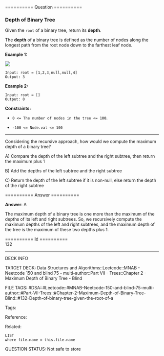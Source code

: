 ========== Question ==========  

### Depth of Binary Tree

Given the `root` of a binary tree, return its **depth**.

The **depth** of a binary tree is defined as the number of nodes along the longest path from the root node down to the farthest leaf node.

**Example 1:**

![](https://imagedelivery.net/CLfkmk9Wzy8_9HRyug4EVA/5ea6da77-7e43-43e0-dd9d-e879ca0b1600/public)

```
Input: root = [1,2,3,null,null,4]
Output: 3
```

**Example 2:**

```
Input: root = []
Output: 0
```

**Constraints:**

-   `0 <= The number of nodes in the tree <= 100`.

-   `-100 <= Node.val <= 100`

---

Considering the recursive approach, how would we compute the maximum depth of a binary tree?

A) Compare the depth of the left subtree and the right subtree, then return the maximum plus 1

B) Add the depths of the left subtree and the right subtree

C) Return the depth of the left subtree if it is non-null, else return the depth of the right subtree  

========== Answer ==========  

**Answer**: A

The maximum depth of a binary tree is one more than the maximum of the depths of its left and right subtrees. So, we recursively compute the maximum depths of the left and right subtrees, and the maximum depth of the tree is the maximum of these two depths plus 1.

========== Id ==========  
132

---

DECK INFO

TARGET DECK: Data Structures and Algorithms::Leetcode::MNAB - Neetcode 150 and blind 75 - multi-author::Part VII - Trees::Chapter 2 - Maximum Depth of Binary Tree - Blind

FILE TAGS: #DSA::#Leetcode::#MNAB-Neetcode-150-and-blind-75-multi-author::#Part-VII-Trees::#Chapter-2-Maximum-Depth-of-Binary-Tree-Blind::#132-Depth-of-binary-tree-given-the-root-of-a

Tags:

Reference:

Related:

```dataview
LIST
where file.name = this.file.name
```
QUESTION STATUS: Not safe to store
